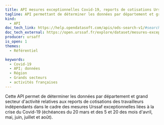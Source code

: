 ```yaml
---
title: API mesures exceptionnelles Covid-19, reports de cotisations Urssaf (TI), par département x grand secteur
tagline: API permettant de déterminer les données par département et grand secteur d'activité
kind:
  - API
doc_tech_link: https://help.opendatasoft.com/apis/ods-search-v1/#search-api-v1
doc_tech_external: https://open.urssaf.fr/explore/dataset/mesures-exceptionnelles-covid-19-reports-ti-par-departement-x-grand-secteur/api/?disjunctive.mois_d_echeance
producer: ursaff
is_open: 1
themes:
  - Référentiel

keywords:
  - Covid-19
  - API; données
  - Région
  - Grands secteurs
  - activités françaises
---
```


Cette API permet de déterminer les données par département et grand secteur d'activité relatives aux reports de cotisations des travailleurs indépendants dans le cadre des mesures Urssaf exceptionnelles liées à la crise du Covid-19 (échéances du 20 mars et des 5 et 20 des mois d'avril, mai, juin, juillet et août).
